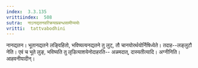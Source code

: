 ```yaml
---
index:  3.3.135
vrittiindex:  508
sutra:  नाऽनद्यतनवत्क्रियाप्रबन्धसामीप्ययोः
vritti:  tattvabodhini 
---
```


नानद्यतन। भूतानद्यतने लङ्विहितो, भविष्यत्यनद्यतने तु लुट्, तौ चानयोरर्थयोर्निषिध्येते। तदाह--लङ्लुटौ नेति। एवं च भूते लुङ्, भविष्यति तु लृडित्याशयेनोदाहरति-- अन्नमदात्, दास्यतीत्यादि। अग्नीनिति। आहवनीयादीन्। 

